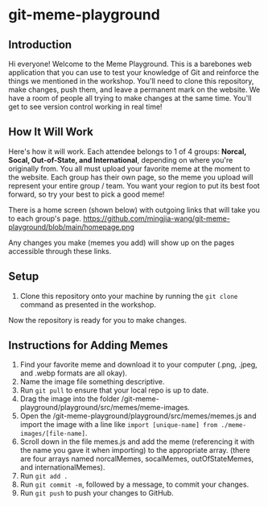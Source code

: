 # git-meme-playground

## Introduction
Hi everyone! Welcome to the Meme Playground. This is a barebones web application that you can use to test your knowledge of Git and reinforce the things we mentioned in the workshop. You'll need to clone this repository, make changes, push them, and leave a permanent mark on the website. We have a room of people all trying to make changes at the same time. You'll get to see version control working in real time!

## How It Will Work
Here's how it will work. Each attendee belongs to 1 of 4 groups: **Norcal, Socal, Out-of-State, and International**, depending on where you're originally from. You all must upload your favorite meme at the moment to the website. Each group has their own page, so the meme you upload will represent your entire group / team. You want your region to put its best foot forward, so try your best to pick a good meme!

There is a home screen (shown below) with outgoing links that will take you to each group's page.
https://github.com/mingjia-wang/git-meme-playground/blob/main/homepage.png

Any changes you make (memes you add) will show up on the pages accessible through these links.

## Setup
1. Clone this repository onto your machine by running the `git clone` command as presented in the workshop.

Now the repository is ready for you to make changes.

## Instructions for Adding Memes
1. Find your favorite meme and download it to your computer (.png, .jpeg, and .webp formats are all okay).
2. Name the image file something descriptive.
3. Run `git pull` to ensure that your local repo is up to date.
4. Drag the image into the folder /git-meme-playground/playground/src/memes/meme-images.
5. Open the /git-meme-playground/playground/src/memes/memes.js and import the image with a line like `import [unique-name] from ./meme-images/[file-name]`.
6. Scroll down in the file memes.js and add the meme (referencing it with the name you gave it when importing) to the appropriate array. (there are four arrays named norcalMemes, socalMemes, outOfStateMemes, and internationalMemes).
7. Run `git add .`
8. Run `git commit -m`, followed by a message, to commit your changes.
9. Run `git push` to push your changes to GitHub.
